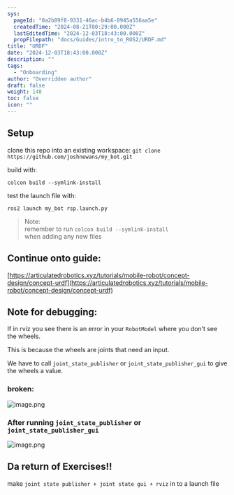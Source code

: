 ```yaml
---
sys:
  pageId: "0a2b09f8-9331-46ac-b4b6-0945a556aa5e"
  createdTime: "2024-08-21T00:29:00.000Z"
  lastEditedTime: "2024-12-03T18:43:00.000Z"
  propFilepath: "docs/Guides/intro_to_ROS2/URDF.md"
title: "URDF"
date: "2024-12-03T18:43:00.000Z"
description: ""
tags:
  - "Onboarding"
author: "Overridden author"
draft: false
weight: 148
toc: false
icon: ""
---
```


## Setup

clone this repo into an existing workspace:
`git clone https://github.com/joshnewans/my_bot.git`

build with:

`colcon build --symlink-install`

test the launch file with:

`ros2 launch my_bot rsp.launch.py`

> Note:  
> remember to run `colcon build --symlink-install`  
> when adding any new files

## Continue onto guide:

[https://articulatedrobotics.xyz/tutorials/mobile-robot/concept-design/concept-urdf](https://articulatedrobotics.xyz/tutorials/mobile-robot/concept-design/concept-urdf)

## Note for debugging:

If in rviz you see there is an error in your `RobotModel` where you don’t see the wheels.

This is because the wheels are joints that need an input. 

We have to call `joint_state_publisher` or `joint_state_publisher_gui` to give the wheels a value.

### broken:

![image.png](https://prod-files-secure.s3.us-west-2.amazonaws.com/d518164a-d88e-44d1-a4ee-3adb3bd8bce0/96a1d089-1f17-4dbf-8563-f2aef56a4d37/image.png?X-Amz-Algorithm=AWS4-HMAC-SHA256&X-Amz-Content-Sha256=UNSIGNED-PAYLOAD&X-Amz-Credential=ASIAZI2LB4666DLL4MHT%2F20250309%2Fus-west-2%2Fs3%2Faws4_request&X-Amz-Date=20250309T140142Z&X-Amz-Expires=3600&X-Amz-Security-Token=IQoJb3JpZ2luX2VjEC0aCXVzLXdlc3QtMiJGMEQCIFyQMJXIl30w4uM%2B0PNV7Czf8Kn2GSTr6PlJV6kq4bVtAiAIT%2B%2BkLlO1%2BtZgdrVP%2FL7Zqw4XYQNYmlF8II9%2FVKUAVCr%2FAwh1EAAaDDYzNzQyMzE4MzgwNSIMV8UOiXr%2B8bm7UeCIKtwDzubcVHS3ZSwmN3s68ln1djxeYxOp82HPY6dIeI9VXKSqMq1X6sVrfPRvF5TT6GQdXOspUU4ySsHFE%2BnXTap%2FNjpthR1fcdK%2FK8VKFGoZSMojbbB0PaYKdEBm3HqUgBSK5UJ7h2oqgBYAKEGM95Nomty8sFO1wo7PhKp%2Fl5uLLTS23Sp21sDsulQGaKY07Ml%2FNgap15g%2ByU7ABO%2FlincPXwOeljD%2BCq9%2B4PfJ6RNJU1VR%2BYC1dmv5RwxcrJzPuECofblGsOac2GB%2BjVMPOogFJIiwxQcHMVqZfvN%2FzN5SjV7OrhguMK9xNzppqc8J%2Bps%2BX%2BjTe4CPW%2BOiSapw%2BWG838zJzGrYK0kux%2BlM8GNHAVu%2FysBh5hd%2FQIMu3hItouh1yYFS%2Fx76N6W26V6uWPNLSerbbHnBiy09p51qkZSVGzlLKrsqjXaxlgt2lD9Wgozij0EKct%2BM0tR8mkmkUqpXaRmz3JGewKR6Wkim9OqVkM2xYrlovrdKW%2FKO78E4CmzXYw6i3gz%2FWAlEMfMX%2FlIaRGnY%2FICAMObsRxfqY4IsI%2FSR0xoZ5Dhna4RWfUzkhSYr%2FMm5ESW1VzCDXvFp18fVxhcHftesO8VGAkZpMBxMbailfBRwS%2F7EjmjngaswpZC2vgY6pgGZ3LjjoZnuXCiMHwBEBJEGrh3RhCcsEXnzv3YTUkb4p0JUKk9C5%2BqqE4NRkBrIAhnSyHrtIo7tBxYxuD3OJtSyBzXsoPLVMlxMnzpPZ0P%2B3i%2Fr0O9SEUITZb22x4%2FOyce%2Fgf3VtJbmQhQx6jjS%2Fza%2BQGqvy8wO3fHMpTDmFinKCNm6Dfldn089hPAV%2B5t1nFI2ag7Ftjdx9BcZtNA8%2BKBqoPmNEcWU&X-Amz-Signature=f5ad2816836d05944d09a236392d478603a4e8e597b5f9a81cab3347a36ffb44&X-Amz-SignedHeaders=host&x-id=GetObject)

### After running `joint_state_publisher` or `joint_state_publisher_gui`

![image.png](https://prod-files-secure.s3.us-west-2.amazonaws.com/d518164a-d88e-44d1-a4ee-3adb3bd8bce0/130c99c7-1b0b-4031-9953-844fc3950ff4/image.png?X-Amz-Algorithm=AWS4-HMAC-SHA256&X-Amz-Content-Sha256=UNSIGNED-PAYLOAD&X-Amz-Credential=ASIAZI2LB4666DLL4MHT%2F20250309%2Fus-west-2%2Fs3%2Faws4_request&X-Amz-Date=20250309T140142Z&X-Amz-Expires=3600&X-Amz-Security-Token=IQoJb3JpZ2luX2VjEC0aCXVzLXdlc3QtMiJGMEQCIFyQMJXIl30w4uM%2B0PNV7Czf8Kn2GSTr6PlJV6kq4bVtAiAIT%2B%2BkLlO1%2BtZgdrVP%2FL7Zqw4XYQNYmlF8II9%2FVKUAVCr%2FAwh1EAAaDDYzNzQyMzE4MzgwNSIMV8UOiXr%2B8bm7UeCIKtwDzubcVHS3ZSwmN3s68ln1djxeYxOp82HPY6dIeI9VXKSqMq1X6sVrfPRvF5TT6GQdXOspUU4ySsHFE%2BnXTap%2FNjpthR1fcdK%2FK8VKFGoZSMojbbB0PaYKdEBm3HqUgBSK5UJ7h2oqgBYAKEGM95Nomty8sFO1wo7PhKp%2Fl5uLLTS23Sp21sDsulQGaKY07Ml%2FNgap15g%2ByU7ABO%2FlincPXwOeljD%2BCq9%2B4PfJ6RNJU1VR%2BYC1dmv5RwxcrJzPuECofblGsOac2GB%2BjVMPOogFJIiwxQcHMVqZfvN%2FzN5SjV7OrhguMK9xNzppqc8J%2Bps%2BX%2BjTe4CPW%2BOiSapw%2BWG838zJzGrYK0kux%2BlM8GNHAVu%2FysBh5hd%2FQIMu3hItouh1yYFS%2Fx76N6W26V6uWPNLSerbbHnBiy09p51qkZSVGzlLKrsqjXaxlgt2lD9Wgozij0EKct%2BM0tR8mkmkUqpXaRmz3JGewKR6Wkim9OqVkM2xYrlovrdKW%2FKO78E4CmzXYw6i3gz%2FWAlEMfMX%2FlIaRGnY%2FICAMObsRxfqY4IsI%2FSR0xoZ5Dhna4RWfUzkhSYr%2FMm5ESW1VzCDXvFp18fVxhcHftesO8VGAkZpMBxMbailfBRwS%2F7EjmjngaswpZC2vgY6pgGZ3LjjoZnuXCiMHwBEBJEGrh3RhCcsEXnzv3YTUkb4p0JUKk9C5%2BqqE4NRkBrIAhnSyHrtIo7tBxYxuD3OJtSyBzXsoPLVMlxMnzpPZ0P%2B3i%2Fr0O9SEUITZb22x4%2FOyce%2Fgf3VtJbmQhQx6jjS%2Fza%2BQGqvy8wO3fHMpTDmFinKCNm6Dfldn089hPAV%2B5t1nFI2ag7Ftjdx9BcZtNA8%2BKBqoPmNEcWU&X-Amz-Signature=5bc91084ea14ebbf37446f0cb3ac32b2c25cf04e66de989e8033ed4ed4e1a908&X-Amz-SignedHeaders=host&x-id=GetObject)

## Da return of Exercises!!

make `joint state publisher + joint state gui + rviz` in to a launch file
